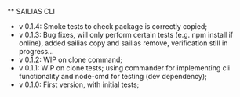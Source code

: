 ** SAILIAS CLI
- v 0.1.4: Smoke tests to check package is correctly copied;  
- v 0.1.3: Bug fixes, will only perform certain tests (e.g. npm install if online), added sailias copy and sailias remove, verification still in progress...  
- v 0.1.2: WIP on clone command;  
- v 0.1.1: WIP on clone tests; using commander for implementing cli functionality and node-cmd for testing (dev dependency);  
- v 0.1.0: First version, with initial tests;  
